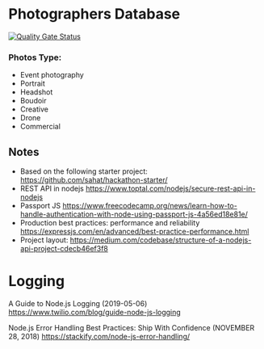# Photographers Database

[![Quality Gate Status](https://sonarcloud.io/api/project_badges/measure?project=photo-market_photo-market-backend&metric=alert_status)](https://sonarcloud.io/dashboard?id=photo-market_photo-market-backend)

### Photos Type:
* Event photography
* Portrait
* Headshot
* Boudoir
* Creative
* Drone 
* Commercial


## Notes
* Based on the following starter project: https://github.com/sahat/hackathon-starter/
* REST API in nodejs https://www.toptal.com/nodejs/secure-rest-api-in-nodejs
* Passport JS https://www.freecodecamp.org/news/learn-how-to-handle-authentication-with-node-using-passport-js-4a56ed18e81e/
* Production best practices: performance and reliability https://expressjs.com/en/advanced/best-practice-performance.html
* Project layout: https://medium.com/codebase/structure-of-a-nodejs-api-project-cdecb46ef3f8


# Logging
A Guide to Node.js Logging (2019-05-06)
https://www.twilio.com/blog/guide-node-js-logging

Node.js Error Handling Best Practices: Ship With Confidence (NOVEMBER 28, 2018)
https://stackify.com/node-js-error-handling/